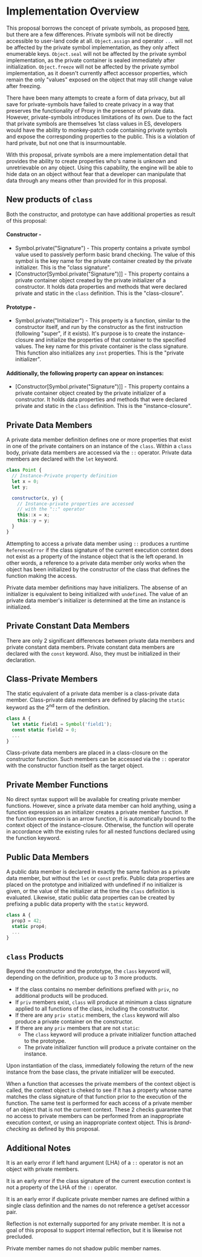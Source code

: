 # Implementation Overview

This proposal borrows the concept of private symbols, as proposed [here](https://github.com/zenparsing/proposal-private-symbols), but there are a few differences. Private symbols will not be directly accessible to user-land code at all. `Object.assign` and operator `...` will not be affected by the private symbol implementation, as they only affect enumerable keys. `Object.seal` will not be affected by the private symbol implementation, as the private container is sealed immediately after initialization. `Object.freeze` will not be affected by the private symbol implementation, as it doesn't currently affect accessor properties, which remain the only "values" exposed on the object that may still change value after freezing.

There have been many attempts to create a form of data privacy, but all save for private-symbols have failed to create privacy in a way that preserves the functionality of Proxy in the presence of private data. However, private-symbols introduces limitations of its own. Due to the fact that private symbols are themselves 1st class values in ES, developers would have the ability to monkey-patch code containing private symbols and expose the corresponding properties to the public. This is a violation of hard private, but not one that is insurmountable. 

With this proposal, private symbols are a mere implementation detail that provides the ability to create properties who's name is unknown and unretrievable on any object. Using this capability, the engine will be able to hide data on an object without fear that a developer can manipulate that data through any means other than provided for in this proposal.

## New products of `class`
Both the constructor, and prototype can have additional properties as result of this proposal:

#### Constructor -
* Symbol.private("Signature") - This property contains a private symbol value used to passively perform basic brand checking. The value of this symbol is the key name for the private container created by the private initializer. This is the "class signature".
* [Constructor[Symbol.private("Signature")]] - This property contains a private container object created by the private initializer of a constructor. It holds data properties and methods that were declared private and static in the `class` definition. This is the "class-closure".

#### Prototype -
* Symbol.private("Initializer") - This property is a function, similar to the constructor itself, and run by the constructor as the first instruction (following "super", if it exists). It's purpose is to create the instance-closure and initialize the properties of that container to the specified values. The key name for this private container is the class signature. This function also initializes any `inst` properties. This is the "private initializer".

#### Additionally, the following property can appear on instances:
* [Constructor[Symbol.private("Signature")]] - This property contains a private container object created by the private initializer of a constructor. It holds data properties and methods that were declared private and static in the `class` definition. This is the "instance-closure".


## Private Data Members

A private data member definition defines one or more properties that exist in one of the private containers on an instance of the `class`. Within a `class` body, private data members are accessed via the `::` operator. Private data members are declared with the `let` keyword.

```js
class Point {
  // Instance-Private property definition
  let x = 0;
  let y;

  constructor(x, y) {
    // Instance-private properties are accessed
    // with the "::" operator
    this::x = x;
    this::y = y;
  }
}
```

Attempting to access a private data member using `::` produces a runtime `ReferenceError` if the class signature of the current execution context does not exist as a property of the instance object that is the left operand. In other words, a reference to a private data member only works when the object has been initialized by the constructor of the class that defines the function making the access.

Private data member definitions may have initializers. The absense of an initializer is equivalent to being initialized with `undefined`. The value of an private data member's initializer is determined at the time an instance is initialized.

## Private Constant Data Members

There are only 2 significant differences between private data members and private constant data members. Private constant data members are declared with the `const` keyword. Also, they must be initialized in their declaration.

## Class-Private Members

The static equivalent of a private data member is a class-private data member. Class-private data members are defined by placing the `static` keyword as the 2<sup>nd</sup> term of the definition.

```js
class A {
  let static field1 = Symbol('field1');
  const static field2 = 0;
  ...
}
```

Class-private data members are placed in a class-closure on the constructor function. Such members can be accessed via the `::` operator with the constructor function itself as the target object.

## Private Member Functions

No direct syntax support will be available for creating private member functions. However, since a private data member can hold anything, using a function expression as an initializer creates a private member function. If the function expression is an arrow function, it is automatically bound to the context object of the instance-closure. Otherwise, the function will operate in accordance with the existing rules for all nested functions declared using the function keyword.

## Public Data Members

A public data member is declared in exactly the same fashion as a private data member, but without the `let` or `const` prefix. Public data properties are placed on the prototype and initialized with undefined if no initializer is given, or the value of the initializer at the time the `class` definition is evaluated. Likewise, static public data properties can be created by prefixing a public data property with the `static` keyword.

```js
class A {
  prop3 = 42;
  static prop4;
  ...
}
```

## `class` Products

Beyond the constructor and the prototype, the `class` keyword will, depending on the definition, produce up to 3 more products.
* If the class contains no member definitions prefixed with `priv`, no additional products will be produced.
* If `priv` members exist, `class` will produce at minimum a class signature applied to all functions of the class, including the constructor.
* If there are any `priv static` members, the `class` keyword will also produce a private container on the constructor.
* If there are any `priv` members that are not `static`:
    * The `class` keyword will produce a private initializer function attached to the prototype.
    * The private initializer function will produce a private container on the instance.

Upon instantiation of the class, immediately following the return of the new instance from the base class, the private initializer will be executed.

When a function that accesses the private members of the context object is called, the context object is cheked to see if it has a property whose name matches the class signature of that function prior to the execution of the function. The same test is performed for each access of a private member of an object that is not the current context. These 2 checks guarantee that no access to private members can be performed from an inappropriate execution context, or using an inappropriate context object. This is _brand-checking_ as defined by this proposal.

## Additional Notes

It is an early error if left hand argument (LHA) of a `::` operator is not an object with private members.

It is an early error if the class signature of the current execution context is not a property of the LHA of the `::` operator.

It is an early error if duplicate private member names are defined within a single class definition and the names do not reference a get/set accessor pair.

Reflection is not externally supported for any private member. It is not a goal of this proposal to support internal reflection, but it is likewise not precluded.

Private member names do not shadow public member names.
